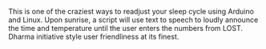 This is one of the craziest ways to readjust your sleep cycle using Arduino and Linux. Upon sunrise, a script will use text to speech to loudly announce the time and temperature until the user enters the numbers from LOST. Dharma initiative style user friendliness at its finest.
